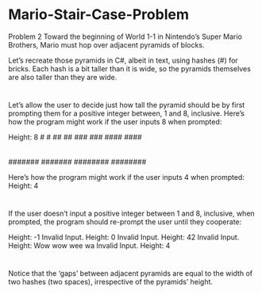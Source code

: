 # Mario-Stair-Case-Problem
Problem 2
Toward the beginning of World 1-1 in Nintendo’s Super Mario Brothers, Mario must hop over adjacent pyramids of blocks.


Let’s recreate those pyramids in C#, albeit in text, using hashes (#) for bricks. Each hash is a bit taller than it is wide, so the pyramids themselves are also taller than they are wide.

   #  #
  ##  ##
 ###  ###
####  ####


Let’s allow the user to decide just how tall the pyramid should be by first prompting them for a positive integer between, 1 and 8, inclusive. Here’s how the program might work if the user inputs 8 when prompted:

Height: 
8
       #  #
      ##  ##
     ###  ###
    ####  ####
   #####  #####
  ######  ######
 #######  #######
########  ########


Here’s how the program might work if the user inputs 4 when prompted:
Height: 
4
   #  #
  ##  ##
 ###  ###
####  ####


If the user doesn’t input a positive integer between 1 and 8, inclusive, when prompted, the program should re-prompt the user until they cooperate:

Height: 
-1
Invalid Input.
Height: 
0
Invalid Input.
Height: 
42
Invalid Input.
Height: 
Wow wow wee wa
Invalid Input.
Height: 
4
   #  #
  ##  ##
 ###  ###
####  ####


Notice that the ‘gaps’ between adjacent pyramids are equal to the width of two hashes (two spaces), irrespective of the pyramids’ height.
